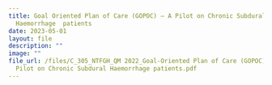 ```yaml
---
title: Goal Oriented Plan of Care (GOPOC) – A Pilot on Chronic Subdural
  Haemorrhage  patients
date: 2023-05-01
layout: file
description: ""
image: ""
file_url: /files/C_305_NTFGH_QM 2022_Goal-Oriented Plan of Care (GOPOC) – A
  Pilot on Chronic Subdural Haemorrhage patients.pdf
---
```

